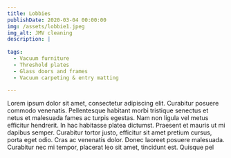 ```yaml
---
title: Lobbies
publishDate: 2020-03-04 00:00:00
img: /assets/lobbie1.jpeg
img_alt: JMV cleaning
description: |
  
tags:
  - Vacuum furniture
  - Threshold plates
  - Glass doors and frames
  - Vacuum carpeting & entry matting

---
```


Lorem ipsum dolor sit amet, consectetur adipiscing elit. Curabitur posuere commodo venenatis. Pellentesque habitant morbi tristique senectus et netus et malesuada fames ac turpis egestas. Nam non ligula vel metus efficitur hendrerit. In hac habitasse platea dictumst. Praesent et mauris ut mi dapibus semper. Curabitur tortor justo, efficitur sit amet pretium cursus, porta eget odio. Cras ac venenatis dolor. Donec laoreet posuere malesuada. Curabitur nec mi tempor, placerat leo sit amet, tincidunt est. Quisque pel